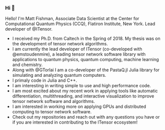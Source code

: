 ### Hi 👋

Hello! I'm Matt Fishman, Associate Data Scientist at the Center for Computational Quantum Physics (CCQ), Flatiron Institute, New York. Lead developer of @ITensor.

- I received my Ph.D. from Caltech in the Spring of 2018. My thesis was on the development of tensor network algorithms.
- I am currently the lead developer of ITensor (co-developed with @emstoudenmire), a leading tensor network software library with applications to quantum physics, quantum computing, machine learning and chemistry.
- Along with @GTorlai I am a co-developer of the PastaQ.jl Julia library for simulating and analyzing quantum computers.
- I primaly code in Julia and C++.
- I am interesting in writing simple to use and high performance code.
- I am most excited about my recent work in applying tools like automatic differentiation, multithreading, and interactive visualization to improve tensor network software and algorithms.
- I am interested in working more on applying GPUs and distributed computing to tensor network software.
- Check out my repositories and reach out with any questions you have or if you are interested in contributing to the ITensor ecosystem!
